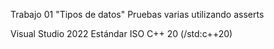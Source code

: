 Trabajo 01 "Tipos de datos"
Pruebas varias utilizando asserts

Visual Studio 2022 Estándar ISO C++ 20 (/std:c++20)

